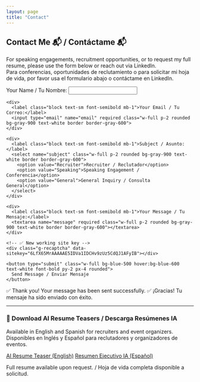 ```yaml
---
layout: page
title: "Contact"
---
```


## Contact Me 📬 / Contáctame 📬

For speaking engagements, recruitment opportunities, or to request my full resume, please use the form below or reach out via LinkedIn.  
Para conferencias, oportunidades de reclutamiento o para solicitar mi hoja de vida, por favor usa el formulario abajo o contáctame en LinkedIn.

<div id="form-container">
  <form
    id="contact-form"
    action="https://formspree.io/f/xpwlrqpy"
    method="POST"
    class="max-w-xl mx-auto bg-gray-800 p-6 rounded-lg shadow-lg space-y-4"
  >
    <div>
      <label class="block text-sm font-semibold mb-1">Your Name / Tu Nombre:</label>
      <input type="text" name="name" required class="w-full p-2 rounded bg-gray-900 text-white border border-gray-600">
    </div>

    <div>
      <label class="block text-sm font-semibold mb-1">Your Email / Tu Correo:</label>
      <input type="email" name="email" required class="w-full p-2 rounded bg-gray-900 text-white border border-gray-600">
    </div>

    <div>
      <label class="block text-sm font-semibold mb-1">Subject / Asunto:</label>
      <select name="subject" class="w-full p-2 rounded bg-gray-900 text-white border border-gray-600">
        <option value="Recruiter">Recruiter / Reclutador</option>
        <option value="Speaking">Speaking Engagement / Conferencia</option>
        <option value="General">General Inquiry / Consulta General</option>
      </select>
    </div>

    <div>
      <label class="block text-sm font-semibold mb-1">Your Message / Tu Mensaje:</label>
      <textarea name="message" required class="w-full p-2 rounded bg-gray-900 text-white border border-gray-600"></textarea>
    </div>

    <!-- ✅ New working site key -->
    <div class="g-recaptcha" data-sitekey="6LfX65MrAAAAAE5IDVa1IDCHv9zUz5CdQJ1AFyIB"></div>

    <button type="submit" class="w-full bg-blue-500 hover:bg-blue-600 text-white font-bold py-2 px-4 rounded">
      Send Message / Enviar Mensaje
    </button>
  </form>
</div>

<div id="thank-you" class="hidden text-center bg-green-800 text-white p-4 rounded-lg mt-6 max-w-xl mx-auto">
  ✅ Thank you! Your message has been sent successfully.  
  ✅ ¡Gracias! Tu mensaje ha sido enviado con éxito.
</div>

---

### 📄 Download AI Resume Teasers / Descarga Resúmenes IA

<p class="mb-2">Available in English and Spanish for recruiters and event organizers.  
Disponibles en Inglés y Español para reclutadores y organizadores de eventos.</p>

<div class="flex flex-col sm:flex-row gap-3 justify-center mt-2">
  <a href="/Andres_Tobacia_AI_Resume_EN.pdf" class="bg-blue-500 hover:bg-blue-600 text-white font-bold py-2 px-4 rounded text-center">AI Resume Teaser (English)</a>
  <a href="/Andres_Tobacia_AI_Resume_ES.pdf" class="bg-blue-500 hover:bg-blue-600 text-white font-bold py-2 px-4 rounded text-center">Resumen Ejecutivo IA (Español)</a>
</div>

<p class="text-sm mt-2 text-center">Full resume available upon request. / Hoja de vida completa disponible a solicitud.</p>

<!-- Include reCAPTCHA script -->
<script src="https://www.google.com/recaptcha/api.js" async defer></script>

<!-- Confirmation Message Script -->
<script>
document.getElementById('contact-form').addEventListener('submit', function(e) {
  e.preventDefault();
  const form = this;
  fetch(form.action, {
    method: 'POST',
    body: new FormData(form),
    headers: { 'Accept': 'application/json' }
  }).then(response => {
    if (response.ok) {
      document.getElementById('form-container').classList.add('hidden');
      document.getElementById('thank-you').classList.remove('hidden');
    } else {
      alert('There was an error sending your message. Please try again. / Hubo un error al enviar tu mensaje. Inténtalo de nuevo.');
    }
  }).catch(error => {
    alert('There was an error sending your message. Please try again. / Hubo un error al enviar tu mensaje. Inténtalo de nuevo.');
  });
});
</script>


